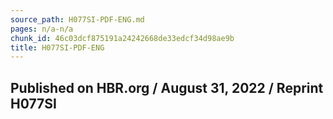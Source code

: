 ```yaml
---
source_path: H077SI-PDF-ENG.md
pages: n/a-n/a
chunk_id: 46c03dcf875191a24242668de33edcf34d98ae9b
title: H077SI-PDF-ENG
---
```

## Published on HBR.org / August 31, 2022 / Reprint H077SI
